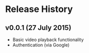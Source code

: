 # Release History

## v0.0.1 (27 July 2015)
* Basic video playback functionality
* Authentication (via Google)
